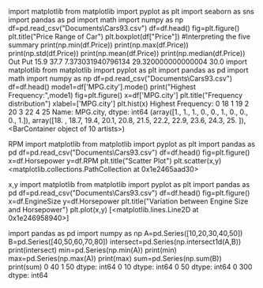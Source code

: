 import matplotlib
from matplotlib import pyplot as plt
import seaborn as sns
import pandas as pd
import math
import numpy as np
df=pd.read_csv("Documents\Cars93.csv")
df=df.head()
fig=plt.figure()
plt.title("Price Range of Car")
plt.boxplot(df["Price"])
#Interpreting the five summary
print(np.min(df.Price))
print(np.max(df.Price))
print(np.std(df.Price))
print(np.mean(df.Price))
print(np.median(df.Price))
Out Put
15.9
37.7
7.373031940796134
29.320000000000004
30.0
import matplotlib
from matplotlib import pyplot as plt
import pandas as pd
import math
import numpy as np
df=pd.read_csv("Documents\Cars93.csv")
df=df.head()
mode1=df['MPG.city'].mode()
print("Highest Frequency:",mode1)
fig=plt.figure()
x=df['MPG.city']
plt.title("Frequency distribution")
xlabel=['MPG.city']
plt.hist(x)
Highest Frequency: 0    18
1    19
2    20
3    22
4    25
Name: MPG.city, dtype: int64
(array([1., 1., 1., 0., 0., 1., 0., 0., 0., 1.]),
 array([18. , 18.7, 19.4, 20.1, 20.8, 21.5, 22.2, 22.9, 23.6, 24.3, 25. ]),
 <BarContainer object of 10 artists>)

RPM
import matplotlib
from matplotlib import pyplot as plt
import pandas as pd
df=pd.read_csv("Documents\Cars93.csv")
df=df.head()
fig=plt.figure()
x=df.Horsepower
y=df.RPM
plt.title("Scatter Plot")
plt.scatter(x,y)
<matplotlib.collections.PathCollection at 0x1e2465aad30>

x,y
import matplotlib
from matplotlib import pyplot as plt
import pandas as pd
df=pd.read_csv("Documents\Cars93.csv")
df=df.head()
fig=plt.figure()
x=df.EngineSize
y=df.Horsepower
plt.title("Variation between Engine Size and Horsepower")
plt.plot(x,y)
[<matplotlib.lines.Line2D at 0x1e246958940>]

import pandas as pd
import numpy as np
A=pd.Series([10,20,30,40,50])
B=pd.Series([40,50,60,70,80])
intersect=pd.Series(np.intersect1d(A,B))
print(intersect)
min=pd.Series(np.min(A))
print(min)
max=pd.Series(np.max(A))
print(max)
sum=pd.Series(np.sum(B))
print(sum)
0    40
1    50
dtype: int64
0    10
dtype: int64
0    50
dtype: int64
0    300
dtype: int64
​

